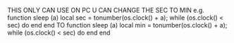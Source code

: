 THIS ONLY CAN USE ON PC
U CAN CHANGE THE SEC TO MIN e.g.
function sleep (a) 
    local sec = tonumber(os.clock() + a); 
    while (os.clock() < sec) do 
    end 
end
TO
function sleep (a) 
    local min = tonumber(os.clock() + a); 
    while (os.clock() < sec) do 
    end 
end
